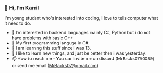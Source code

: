### 👋 Hi, I’m Kamil

I'm young student who's interested into coding, I love to tells computer what it need to do.

- 👀 I’m interested in backend languages mainly C#, Python but i do not have problems with basic C++
- 🌱 My first programming languge is C#.
- 👦 I am learning this stuff since i was 13.
- 🚀 I like to learn new things, and just be better then i was yesterday.
- 📫 How to reach me - You can invite me on discord (MrBacks07#0089) or send me email (MrBacks07@gmail.com) 

<!---
MrBacks07/MrBacks07 is a ✨ special ✨ repository because its `README.md` (this file) appears on your GitHub profile.
You can click the Preview link to take a look at your changes.
--->
